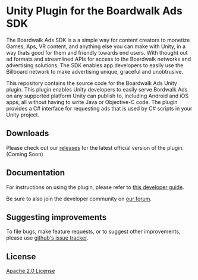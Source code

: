 Unity Plugin for the Boardwalk Ads SDK
==============================

The Boardwalk Ads SDK is a a simple way for content creators to monetize Games, Aps, 
VR content, and anything else you can make with Unity, in a way thats good for them and friendly 
towards end users. With thought out ad formats and 
streamlined APIs for access to the Boardwalk
networks and advertising solutions. The SDK enables app developers to easily use the Billboard 
network to make advertising unique, graceful and unobtrusive.

This repository contains the source code for the Boardwalk Ads Unity
plugin. This plugin enables Unity developers to easily serve Bordwalk Ads
on any supported platform Unity can publish to, including Android and iOS apps, all without having to write Java or Objective-C code.
The plugin provides a C# interface for requesting ads that is used by C#
scripts in your Unity project.

Downloads
----------
Please check out our
[releases](//github.com/benmcnelly/boardwalk-unity-plugin/releases)
for the latest official version of the plugin. (Coming Soon)

Documentation
--------------
For instructions on using the plugin, please refer to
[this developer guide](github.com/benmcnelly/boardwalk-unity-plugin/).

Be sure to also join the developer community on
[our forum](github.com/benmcnelly/boardwalk-unity-plugin/).

Suggesting improvements
------------------------
To file bugs, make feature requests, or to suggest other improvements,
please use [github's issue tracker](github.com/benmcnelly/boardwalk-unity-plugin/issues).

License
-------
[Apache 2.0 License](http://www.apache.org/licenses/LICENSE-2.0.html)
